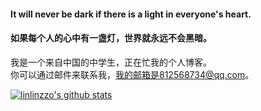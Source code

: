 #### It will never be dark if there is a light in everyone's heart.    
#### 如果每个人的心中有一盏灯，世界就永远不会黑暗。
我是一个来自中国的中学生，正在忙我的个人博客。  
你可以通过邮件来联系我，我的邮箱是812568734@qq.com。     

[![linlinzzo's github stats](https://github-readme-stats.vercel.app/api?username=linlinzzo&show_icons=true&include_all_commits=true&locale=cn&theme=nord)](https://github.com/linlinzzo)
